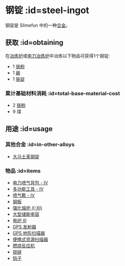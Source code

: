 # 钢锭 :id=steel-ingot

钢锭是 Slimefun 中的一种[合金](/Ingots#alloys)。

## 获取 :id=obtaining

在[冶炼炉](/Smeltery)或[电力冶炼炉](/Electric-Smeltery)中冶炼以下物品可获得1个钢锭:

* 1 [铁粉](/Iron-Dust)
* 1 [碳](/Carbon)
* 1 [铁锭](/Iron-Ingot)

### 累计基础材料消耗 :id=total-base-material-cost

* 2 [铁粉](/Iron-Dust)
* 9 煤

## 用途 :id=usage

### 其他合金 :id=in-other-alloys

* [大马士革钢锭](/Damascus-Steel-Ingot)

### 物品 :id=items

* [电力喷气背包 - IV](/Jetpacks)
* [多功能工具 - IV](/Multi-Tools)
* [喷气靴 - IV](/Jet-Boots)
* [钢板](/Miscellaneous-Items)
* [强化熔炉 (I-XI)](/Enhanced-Furnaces)
* [大型储能电容](/Energy-Capacitors)
* [电炉 III](/Electric-Furnace)
* [GPS 发射器](/GPS-Transmitter)
* [GPS 地形扫描器](/GPS-Geo-Scanner)
* [便携式资源扫描器](/Portable-Geo-Scanner)
* [燃烧反应机](/Combustion-Reactor)
* [锁链](/Miscellaneous-Items)
* [钩子](/Miscellaneous-Items)
